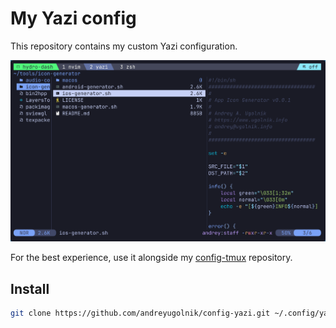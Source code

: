# My Yazi config

This repository contains my custom Yazi configuration.

![Yazi](https://github.com/andreyugolnik/config-yazi/blob/master/yazi.png?raw=true)

For the best experience, use it alongside my [config-tmux](https://github.com/andreyugolnik/config-tmux.git) repository.

## Install

```sh
git clone https://github.com/andreyugolnik/config-yazi.git ~/.config/yazi
```

